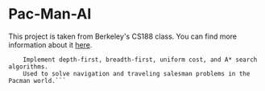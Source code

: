 # Pac-Man-AI
This project is taken from Berkeley's CS188 class. You can find more information about it [here](http://ai.berkeley.edu/project_overview.html).

```Search
	Implement depth-first, breadth-first, uniform cost, and A* search algorithms. 
	Used to solve navigation and traveling salesman problems in the Pacman world.```
